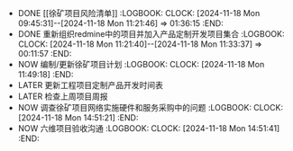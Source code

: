- DONE [[徐矿项目风险清单]]
  :LOGBOOK:
  CLOCK: [2024-11-18 Mon 09:45:31]--[2024-11-18 Mon 11:21:46] =>  01:36:15
  :END:
- DONE 重新组织redmine中的项目并加入产品定制开发项目集合
  :LOGBOOK:
  CLOCK: [2024-11-18 Mon 11:21:40]--[2024-11-18 Mon 11:33:37] =>  00:11:57
  :END:
- NOW 编制/更新徐矿项目计划
  :LOGBOOK:
  CLOCK: [2024-11-18 Mon 11:49:18]
  :END:
- LATER 更新工程项目定制产品开发时间表
- LATER 检查上周项目周报
- NOW 调查徐矿项目网络实施硬件和服务采购中的问题
  :LOGBOOK:
  CLOCK: [2024-11-18 Mon 14:51:21]
  :END:
- NOW 六维项目验收沟通
  :LOGBOOK:
  CLOCK: [2024-11-18 Mon 14:51:41]
  :END: